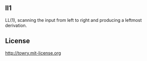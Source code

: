 ll1
---

LL(1), scanning the input from left to right and producing a leftmost derivation.

## License

http://towry.mit-license.org
